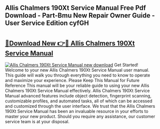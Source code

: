 ## Allis Chalmers 190Xt Service Manual Free Pdf Download - Part-Bmu New Repair Owner Guide - User Service Edition cyfGH

# <h2><a href="http://bc21632.oget.top/?id=Allis+Chalmers+190Xt+Service+Manual">🔗Download New 👉🔴 Allis Chalmers 190Xt Service Manual</a></h2>

[![Allis Chalmers 190Xt Service Manual new download](https://i.imgur.com/5g1atiW.png)](http://bc21632.oget.top/?id=Allis+Chalmers+190Xt+Service+Manual)
Get Started! Welcome to your new Allis Chalmers 190Xt Service Manual user manual. This guide will walk you through everything you need to know to operate and maximize your experience. Please Keep This Manual for Future Reference This manual will be your reliable guide to using your new Allis Chalmers 190Xt Service Manual effectively. Allis Chalmers 190Xt Service Manual advanced features include object detection, fingerprint scanning, customizable profiles, and automated tasks, all of which can be accessed and customized through the user interface. We trust that the Allis Chalmers 190Xt Service Manual has been an invaluable resource in your efforts to master your new product. Should you require any assistance, our customer service team is at your disposal.
